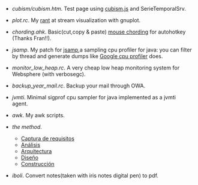 * _cubism/cubism.htm_. 
Test page using [cubism.js](http://square.github.com/cubism/) and SerieTemporalSrv.

* _plot.rc_. 
My [rant](http://users.softlab.ntua.gr/~ttsiod/gnuplotStreaming.html) at stream visualization with gnuplot. 

* _chording.ahk_. 
Basic(cut,copy & paste) [mouse chording](http://acme.cat-v.org/mouse) for autohotkey (Thanks Fran!!).

* _jsamp_. 
My patch for [jsamp](http://code.google.com/p/jsamp/),a sampling cpu profiler for java: you can filter by thread and generate dumps like [Google cpu profiler](http://goog-perftools.sourceforge.net/doc/cpu_profiler.html) does.

* *monitor_low_heap.rc*. 
A very cheap low heap monitoring system for Websphere (with verbosegc).

* *backup_year_mail.rc*. 
Backup your mail through OWA.

* *jvmti*. 
Minimal sigprof cpu sampler for java implemented as a jvmti agent.

* *awk*. 
My awk scripts.

* *the method*.
    - [Captura de requisitos](http://maqroll.github.com/master/method/wf_captura_requisitos.svg)
    - [Análisis](http://maqroll.github.com/master/method/method/wf_analisis.svg)
    - [Arquitectura](http://maqroll.github.com/master/method/wf_arquitectura.svg)
    - [Diseño](http://maqroll.github.com/master/method/method/wf_diseño.svg)
    - [Construcción](http://maqroll.github.com/master/method/wf_construccion.svg)

* *iboli*.
Convert notes(taken with iris notes digital pen) to pdf.
